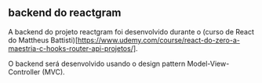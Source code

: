 ## backend do reactgram

A backend do projeto reactgram foi desenvolvido durante o (curso de React do Mattheus Battisti)[https://www.udemy.com/course/react-do-zero-a-maestria-c-hooks-router-api-projetos/].

O backend será desenvolvido usando o design pattern Model-View-Controller (MVC).